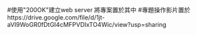 #使用"200OK"建立web server 將專案置於其中
#專題操作影片置於https://drive.google.com/file/d/1jt-aVI9WoGR0fDtGI4cMFPVDIxTO4Wic/view?usp=sharing
